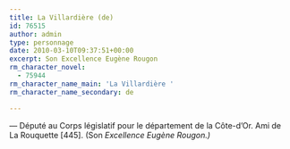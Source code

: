 ```yaml
---
title: La Villardière (de)
id: 76515
author: admin
type: personnage
date: 2010-03-10T09:37:51+00:00
excerpt: Son Excellence Eugène Rougon
rm_character_novel:
  - 75944
rm_character_name_main: 'La Villardière '
rm_character_name_secondary: de

---
```

— Député au Corps législatif pour le département de la Côte-d&rsquo;Or. Ami de La Rouquette [445]. (Son _Excellence Eugène Rougon.)_